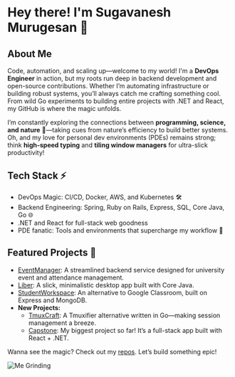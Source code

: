 # Hey there! I'm Sugavanesh Murugesan 👋

## About Me

Code, automation, and scaling up—welcome to my world! I'm a **DevOps Engineer** in action, but my roots run deep in backend development and open-source contributions. Whether I’m automating infrastructure or building robust systems, you’ll always catch me crafting something cool. From wild Go experiments to building entire projects with .NET and React, my GitHub is where the magic unfolds.

I’m constantly exploring the connections between **programming, science, and nature** 🌱—taking cues from nature’s efficiency to build better systems. Oh, and my love for personal dev environments (PDEs) remains strong; think **high-speed typing** and **tiling window managers** for ultra-slick productivity!

## Tech Stack ⚡

- DevOps Magic: CI/CD, Docker, AWS, and Kubernetes 🛠️
- Backend Engineering: Spring, Ruby on Rails, Express, SQL, Core Java, Go 🌐
- .NET and React for full-stack web goodness
- PDE fanatic: Tools and environments that supercharge my workflow 🚀

## Featured Projects 🚀

- [EventManager](https://github.com/sugan0tech/Event-Manager): A streamlined backend service designed for university event and attendance management.
- [Liber](https://github.com/sugan0tech/liber): A slick, minimalistic desktop app built with Core Java.
- [StudentWorkspace](https://github.com/sugan0tech/student-workspace): An alternative to Google Classroom, built on Express and MongoDB.
- **New Projects:**
  - [TmuxCraft](https://github.com/sugan0tech/tmuxcraft): A Tmuxifier alternative written in Go—making session management a breeze.
  - [Capstone](https://github.com/sugan0tech/capstone): My biggest project so far! It’s a full-stack app built with React + .NET.

Wanna see the magic? Check out my [repos](https://github.com/sugan0tech?tab=repositories). Let’s build something epic! 

![Me Grinding](https://i.giphy.com/media/v1.Y2lkPTc5MGI3NjExa2VkNTFmNnk4YXF0M3I2ZGUwOTZrZXZ3ODJqN2U2czlvemx6YXhlYyZlcD12MV9pbnRlcm5hbF9naWZfYnlfaWQmY3Q9Zw/JqmupuTVZYaQX5s094/giphy.gif)
